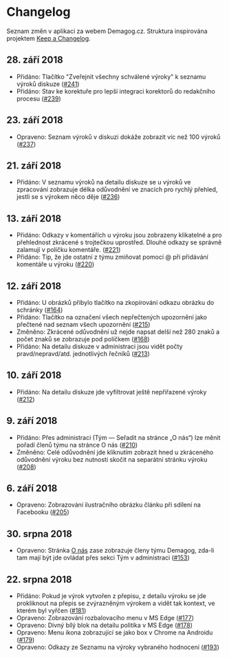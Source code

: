 # Changelog

Seznam změn v aplikaci za webem Demagog.cz. Struktura inspirována projektem [Keep a Changelog](http://keepachangelog.com/en/1.0.0/).

## 28. září 2018
- Přidáno: Tlačítko "Zveřejnit všechny schválené výroky" k seznamu výroků diskuze ([#241](https://github.com/Demagog2/demagog/issues/241))
- Přidáno: Stav ke korektuře pro lepší integraci korektorů do redakčního procesu ([#239](https://github.com/Demagog2/demagog/issues/239))

## 23. září 2018
- Opraveno: Seznam výroků v diskuzi dokáže zobrazit víc než 100 výroků ([#237](https://github.com/Demagog2/demagog/pull/237))

## 21. září 2018
- Přidáno: V seznamu výroků na detailu diskuze se u výroků ve zpracování zobrazuje délka odůvodnění ve znacích pro rychlý přehled, jestli se s výrokem něco děje ([#236](https://github.com/Demagog2/demagog/pull/236))

## 13. září 2018
- Přidáno: Odkazy v komentářích u výroku jsou zobrazeny klikatelné a pro přehlednost zkrácené s trojtečkou uprostřed. Dlouhé odkazy se správně zalamují v políčku komentáře. ([#221](https://github.com/Demagog2/demagog/issues/221))
- Přidáno: Tip, že jde ostatní z týmu zmiňovat pomocí @ při přidávání komentáře u výroku ([#220](https://github.com/Demagog2/demagog/issues/220))

## 12. září 2018
- Přidáno: U obrázků přibylo tlačítko na zkopírování odkazu obrázku do schránky ([#164](https://github.com/Demagog2/demagog/issues/164))
- Přidáno: Tlačítko na označení všech nepřečtených upozornění jako přečtené nad seznam všech upozornění ([#215](https://github.com/Demagog2/demagog/issues/215))
- Změněno: Zkrácené odůvodnění už nejde napsat delší než 280 znaků a počet znaků se zobrazuje pod políčkem ([#168](https://github.com/Demagog2/demagog/issues/168))
- Přidáno: Na detailu diskuze v administraci jsou vidět počty pravd/nepravd/atd. jednotlivých řečníků ([#213](https://github.com/Demagog2/demagog/issues/213))

## 10. září 2018
- Přidáno: Na detailu diskuze jde vyfiltrovat ještě nepřiřazené výroky ([#212](https://github.com/Demagog2/demagog/pull/212))

## 9. září 2018
- Přidáno: Přes administraci (Tým — Seřadit na stránce „O nás“) lze měnit pořadí členů týmu na stránce O nás ([#210](https://github.com/Demagog2/demagog/pull/210))
- Změněno: Celé odůvodnění jde kliknutím zobrazit hned u zkráceného odůvodnění výroku bez nutnosti skočit na separátní stránku výroku ([#208](https://github.com/Demagog2/demagog/pull/208))

## 6. září 2018
- Opraveno: Zobrazování ilustračního obrázku článku při sdílení na Facebooku ([#205](https://github.com/Demagog2/demagog/pull/205))

## 30. srpna 2018
- Opraveno: Stránka [O nás](https://demagog.cz/stranka/o-nas) zase zobrazuje členy týmu Demagog, zda-li tam mají být jde ovládat přes sekci Tým v administraci ([#153](https://github.com/Demagog2/demagog/issues/153))

## 22. srpna 2018
- Přidáno: Pokud je výrok vytvořen z přepisu, z detailu výroku se jde prokliknout na přepis se zvýrazněným výrokem a vidět tak kontext, ve kterém byl vyřčen ([#181](https://github.com/Demagog2/demagog/issues/181))
- Opraveno: Zobrazování rozbalovacího menu v MS Edge ([#177](https://github.com/Demagog2/demagog/issues/177))
- Opraveno: Divný bílý blok na detailu politika v MS Edge ([#178](https://github.com/Demagog2/demagog/issues/178))
- Opraveno: Menu ikona zobrazující se jako box v Chrome na Androidu ([#179](https://github.com/Demagog2/demagog/issues/179))
- Opraveno: Odkazy ze Seznamu na výroky vybraného hodnocení ([#193](https://github.com/Demagog2/demagog/issues/193))
